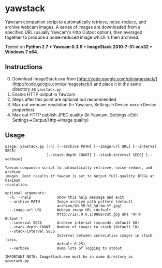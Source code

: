 yawstack
========

Yawcam companion script to automatically retrieve, noise-reduce, and archive webcam images. A series of images are downloaded from a specified URL (usually Yawcam's Http Output option), then averaged together to produce a noise-reduced image which is then archived.

Tested on **Python 2.7 + Yawcam 0.3.9 + ImageStack 2010-7-31-win32 + Windows 7 x64**. 

Instructions
------------
0. Download ImageStack.exe from [http://code.google.com/p/imagestack/](http://code.google.com/p/imagestack/) and place it in the same directory as `yawstack.py`
0. Enable HTTP output in Yawcam
0. Steps after this point are optional but recommended
0. Max out webcam resolution (In Yawcam, Settings→Device xxxx→Device properties)
0. Max out HTTP publish JPEG quality (In Yawcam, Settings→Edit Settings→Output/Http→Image quality)


Usage
-----
	usage: yawstack.py [-h] [--archive PATH] [--image-url URL] [--interval SECS]
	                   [--stack-depth COUNT] [--stack-interval SECS] [--verbose]

	Yawcam companion script to automatically retrieve, noise-reduce, and archive
	images. Best results if Yawcam is set to output full-quality JPEGs at maximum
	resolution.

	optional arguments:
	  -h, --help            show this help message and exit
	  --archive PATH        Image archive path pattern (default
	                        archive/%H-%M-%S_%d-%m-%Y.jpg)
	  --image-url URL       Webcam image URL (default
	                        http://127.0.0.1:8888/out.jpg aka 'HTTP Output')
	  --interval SECS       Archive interval (seconds, default 60)
	  --stack-depth COUNT   Number of images to stack (default 10)
	  --stack-interval SECS
	                        Interval between consecutive images in stack (secs,
	                        default 0.25)
	  --verbose             Dump lots of logging to stdout

	IMPORTANT NOTE: ImageStack.exe must be in same directory as yawstack.py

